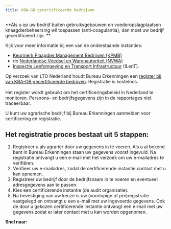 ```yaml
---
title: KBA-GB gecertificeerde bedrijven
---
```

**Als u op uw bedrijf buiten gebruiksgebouwen en voederopslagplaatsen knaagdierbeheersing wil toepassen (anti-coagulantia), dan moet uw bedrijf gecertificeerd zijn.  **

Kijk voor meer informatie bij een van de onderstaande instanties:

* [Keurmerk Plaagdier Management Bedrijven (KPMB)](https://kpmb.nl/register/certificerende-instanties)
* de [Nederlandse Voedsel en Warenautoriteit
  (NVWA)](https://www.nvwa.nl/)
* [Inspectie Leefomgeving en Transport Infrastructuur](https://www.ilent.nl/) (ILenT).

Op verzoek van LTO Nederland houdt Bureau Erkenningen een [register bij van KBA-GB gecertificeerde bedrijven](/wat-wij-doen/KBA-GB-gecertificeerde-bedrijven/kba-bedrijven-register). Registratie is kosteloos. \
\
Het register wordt gebruikt om het certificeringsbeleid in Nederland te monitoren. Persoons- en bedrijfsgegevens zijn in de rapportages niet traceerbaar.

U kunt uw agrarische bedrijf bij Bureau Erkenningen aanmelden voor certificering en registratie.

## Het registratie proces bestaat uit 5 stappen:

1. Registreer u als agrariër door uw gegevens in te voeren. Als u al bekend bent in Bureau Erkenningen staan uw gegevens vooraf ingevuld. Na registratie ontvangt u een e-mail met het verzoek om uw e-mailadres te verifiëren.
2. Verifieer uw e-mailadres, zodat de certificerende instantie contact met u kan opnemen.
3. Registreer uw bedrijf door de bedrijfsnaam in te voeren en eventueel adresgegevens aan te passen.
4. Kies een certificerende instantie (de audit organisatie).
5. Na bevestiging van uw keuze is uw (voorlopige of pre)registratie vastgelegd en ontvangt u een e-mail met uw ingevoerde gegevens. Ook de door u gekozen certificerende instantie ontvangt een e-mail met uw gegevens zodat er later contact met u kan worden opgenomen.

**Snel naar:**

<link-container>
<link-button link='{"name": "KBA-GB Bedrijven-register","url": "/wat-wij-doen/KBA-GB-gecertificeerde-bedrijven/kba-bedrijven-register"}'></link-button>
</link-container>
